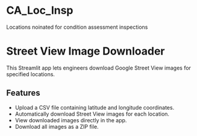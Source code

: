 # CA_Loc_Insp
Locations noinated for condition assessment inspections

# Street View Image Downloader

This Streamlit app lets engineers download Google Street View images for specified locations.

## Features

- Upload a CSV file containing latitude and longitude coordinates.
- Automatically download Street View images for each location.
- View downloaded images directly in the app.
- Download all images as a ZIP file.
